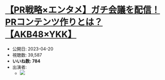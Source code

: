 # [【PR戦略×エンタメ】ガチ会議を配信！PRコンテンツ作りとは？【AKB48×YKK】](https://www.youtube.com/watch?v=vypnOwhY_MU)
-   公開日: 2023-04-20
-   視聴数: 39,587
-   **いいね数: 784**
-   出演者: 
    - [![](https://img.youtube.com/vi/vypnOwhY_MU/hqdefault.jpg)](https://www.youtube.com/watch?v=vypnOwhY_MU)
